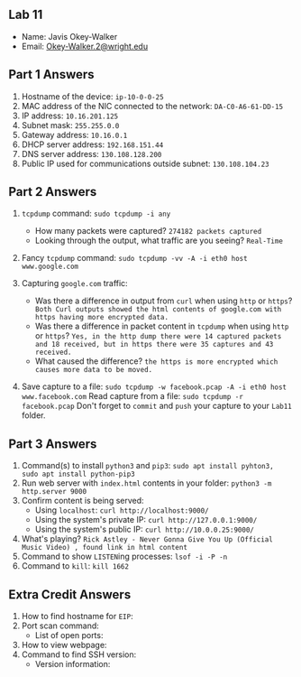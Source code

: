 ## Lab 11

- Name: Javis Okey-Walker
- Email: Okey-Walker.2@wright.edu

## Part 1 Answers

1. Hostname of the device: `ip-10-0-0-25`
2. MAC address of the NIC connected to the network: `DA-C0-A6-61-DD-15`
3. IP address:  `10.16.201.125`
4. Subnet mask: `255.255.0.0`
5. Gateway address: `10.16.0.1`
6. DHCP server address: `192.168.151.44`
7. DNS server address: `130.108.128.200`
8. Public IP used for communications outside subnet: `130.108.104.23`

## Part 2 Answers

1. `tcpdump` command: `sudo tcpdump -i any`

   - How many packets were captured? `274182 packets captured`
   - Looking through the output, what traffic are you seeing? `Real-Time`

2. Fancy `tcpdump` command: `sudo tcpdump -vv -A -i eth0 host www.google.com`

3. Capturing `google.com` traffic:
   - Was there a difference in output from `curl` when using `http` or `https`? ` Both Curl outputs showed the html contents of google.com with https having more encrypted data.`
   - Was there a difference in packet content in `tcpdump` when using `http` or `https`? ` Yes, in the http dump there were 14 captured packets and 18 received, but in https there were 35 captures and 43 received. `
   - What caused the difference? `the https is more encrypted which causes more data to be moved. `
4. Save capture to a file: ` sudo tcpdump -w facebook.pcap -A -i eth0 host www.facebook.com `
   Read capture from a file:  ` sudo tcpdump -r facebook.pcap `
   Don't forget to `commit` and `push` your capture to your `Lab11` folder.

## Part 3 Answers

1. Command(s) to install `python3` and `pip3`: `sudo apt install pyhton3, sudo apt install python-pip3`
2. Run web server with `index.html` contents in your folder: ` python3 -m http.server 9000 `
3. Confirm content is being served:
   - Using `localhost`: ` curl http://localhost:9000/ `
   - Using the system's private IP: ` curl http://127.0.0.1:9000/ `
   - Using the system's public IP: ` curl http://10.0.0.25:9000/ `
4. What's playing? ` Rick Astley - Never Gonna Give You Up (Official Music Video) , found link in html content `
5. Command to show `LISTEN`ing processes: `lsof -i -P -n`
6. Command to `kill`: ` kill 1662 `

## Extra Credit Answers

1. How to find hostname for `EIP`:
2. Port scan command:
   - List of open ports:
3. How to view webpage:
4. Command to find SSH version:
   - Version information:
